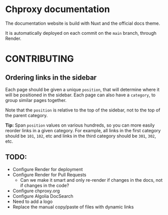 # Chproxy documentation 

The documentation website is build with Nuxt and the official docs theme.

It is automatically deployed on each commit on the `main` branch, through
Render.

# CONTRIBUTING

## Ordering links in the sidebar

Each page should be given a unique `position`, that will determine where it will
be positioned in the sidebar. Each page can also have a `category`, to group
similar pages together.

Note that the `position` is relative to the top of the sidebar, not to the top
of the parent category.

**Tip:** Span `position` values on various hundreds, so you can more easily
reorder links in a given category. For example, all links in the first category
should be `101`, `102`, etc and links in the third category should be `301`,
`302`, etc.



## TODO:

- Configure Render for deployment 
- Configure Render for Pull Requests
  - Can we make it smart and only re-render if changes in the docs, not if
    changes in the code?
- Configure chproxy.org
- Configure Algolia DocSearch
- Need to add a logo
- Replace the manual copy/paste of files with dynamic links
